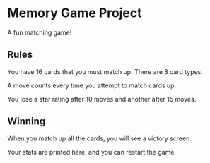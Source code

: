 # Memory Game Project

A fun matching game!

## Rules

You have 16 cards that you must match up. There are 8 card types.

A move counts every time you attempt to match cards up.

You lose a star rating after 10 moves and another after 15 moves.

## Winning

When you match up all the cards, you will see a victory screen.

Your stats are printed here, and you can restart the game.
